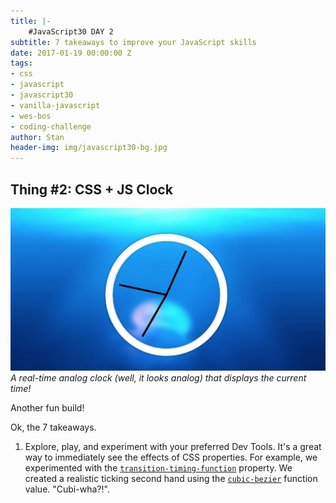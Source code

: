```yaml
---
title: |-
    #JavaScript30 DAY 2
subtitle: 7 takeaways to improve your JavaScript skills 
date: 2017-01-19 00:00:00 Z
tags:
- css
- javascript
- javascript30
- vanilla-javascript
- wes-bos
- coding-challenge
author: Stan
header-img: img/javascript30-bg.jpg
---
```


## Thing \#2: CSS + JS Clock


![CSS and JavaScript Clock](/img/css_js-clock.png)
*A real-time analog clock (well, it looks analog) that displays the current time!*

Another fun build!

Ok, the 7 takeaways.

1. Explore, play, and experiment with your preferred Dev Tools. It's a great way to immediately see the effects of CSS properties. For example, we experimented with the <a href="https://developer.mozilla.org/en-US/docs/Web/CSS/transition-timing-function" target="_blank">`transition-timing-function`</a> property. We created a realistic ticking second hand using the <a href="https://developer.mozilla.org/en-US/docs/Web/CSS/single-transition-timing-function#The_cubic-bezier()_class_of_timing-functions">`cubic-bezier`</a> function value. "Cubi-wha?!". 